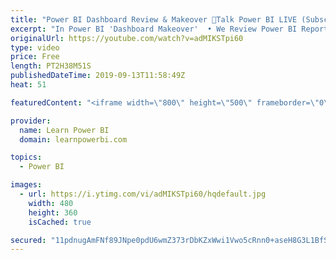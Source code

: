 ```yaml
---
title: "Power BI Dashboard Review & Makeover 🔴Talk Power BI LIVE (Subscribe & Join)"
excerpt: "In Power BI 'Dashboard Makeover'  • We Review Power BI Reports/Dashboards sent in by users  • Provide expert feedback and ideas on how to improve  • Submit Your Screenshots or PBIX file here 👉 https://www.learnpowerbi.com/makeover  ⚠️NOTE⚠️ :  • Do NOT send any sensitive data in your screenshots  •"
originalUrl: https://youtube.com/watch?v=adMIKSTpi60
type: video
price: Free
length: PT2H38M51S
publishedDateTime: 2019-09-13T11:58:49Z
heat: 51

featuredContent: "<iframe width=\"800\" height=\"500\" frameborder=\"0\" src=\"https://www.youtube.com/embed/adMIKSTpi60\" allow=\"accelerometer; autoplay; encrypted-media; gyroscope; picture-in-picture\" allowfullscreen></iframe>"

provider:
  name: Learn Power BI
  domain: learnpowerbi.com

topics:
  - Power BI

images:
  - url: https://i.ytimg.com/vi/adMIKSTpi60/hqdefault.jpg
    width: 480
    height: 360
    isCached: true

secured: "11pdnugAmFNf89JNpe0pdU6wmZ373rDbKZxWwi1Vwo5cRnn0+aseH8G3L1BfSK/vr0YG3ZitO9LUmc476rfP72IiWzouvTJIgMaEE5NL4KsWXNqT0t5HbwqA5ME9UUyzxnJJ+SFmdo6lJy2CJhZmNCl4ULAhgUTEJPJACwvkXPwj6Re770E+2uV6Ilu106QttnWPvADcgiw2jyEyT5+DgqXnrvclfG2MafzMNxHyeroL6LhTkqmInIrlGFTKK/K86gjjXzekVOu0Nl36mg5iQtzf2Yk8XYhRccUZQdA/OYyNbNlXGPoOv1/bHB8CujNLssuJdcxlak4G9guqtgy6HUazx2I5jwc2pV43bNNGlmPSh8FxYN7ZkRAohY0NqOiq;unRu5eTWBRDWf9TX4IxBoA=="
---
```


